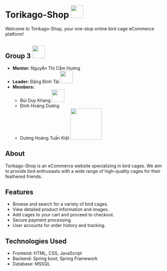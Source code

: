 # Torikago-Shop <img src="https://cdn5.vectorstock.com/i/1000x1000/67/64/birdhouse-with-bird-circle-icon-vector-8846764.jpg" width="40" >

Welcome to Torikago-Shop, your one-stop online bird cage eCommerce platform!

## Group 3 <img src="https://media.tenor.com/T8pE5uK3nKAAAAAC/aris-dancing-arisu-blue-archive.gif" width="40" >

- **Mentor:** Nguyễn Thị Cẩm Hương
- **Leader:** Đặng Đình Tài <img src="https://cdn3.emoji.gg/emojis/4094-floppa-shake.gif" width="40" >
- **Members:**
  - Bùi Duy Khang <img src="https://media.tenor.com/D4uJ1UIPUgIAAAAd/fu-xuan-hsr.gif" width="40" >
  - Đinh Hoàng Dương 
  - Dương Hoàng Tuấn Kiệt <img src="https://media.tenor.com/Cj05cPY-V9MAAAAC/minato-gun.gif" width="100" >

## About

Torikago-Shop is an eCommerce website specializing in bird cages. We aim to provide bird enthusiasts with a wide range of high-quality cages for their feathered friends.

## Features

- Browse and search for a variety of bird cages.
- View detailed product information and images.
- Add cages to your cart and proceed to checkout.
- Secure payment processing.
- User accounts for order history and tracking.

## Technologies Used

- Frontend: HTML, CSS, JavaScript
- Backend: Spring boot, Spring Framework
- Database: MSSQL




